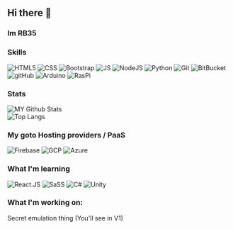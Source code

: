 ## Hi there 👋

### Im RB35

### Skills

![HTML5](https://img.shields.io/badge/-HTML5-E34F26?style=for-the-badge&logo=html5&logoColor=fff) 
![CSS](https://img.shields.io/badge/css3%20-%231572B6.svg?&style=for-the-badge&logo=css3&logoColor=white)
![Bootstrap](https://img.shields.io/badge/bootstrap%20-%23563D7C.svg?&style=for-the-badge&logo=bootstrap&logoColor=white)
![JS](https://img.shields.io/badge/javascript%20-%23323330.svg?&style=for-the-badge&logo=javascript&logoColor=%23F7DF1E)
![NodeJS](https://img.shields.io/badge/node.js%20-%2343853D.svg?&style=for-the-badge&logo=node.js&logoColor=white)
![Python](https://img.shields.io/badge/python%20-%2314354C.svg?&style=for-the-badge&logo=python&logoColor=white)
![Git](https://img.shields.io/badge/git%20-%23F05033.svg?&style=for-the-badge&logo=git&logoColor=white)
![BitBucket](https://img.shields.io/badge/bitbucket%20-%230047B3.svg?&style=for-the-badge&logo=bitbucket&logoColor=white)
![gitHub](https://img.shields.io/badge/github%20-%23121011.svg?&style=for-the-badge&logo=github&logoColor=white)
![Arduino](https://img.shields.io/badge/-Arduino-00979D?style=for-the-badge&logo=Arduino&logoColor=white)
![RasPi](https://img.shields.io/badge/-Raspberry%20Pi-C51A4A?style=for-the-badge&logo=Raspberry-Pi)






### Stats

![MY Github Stats](https://github-readme-stats.vercel.app/api?username=RB35&count_private=true)  
![Top Langs](https://github-readme-stats.vercel.app/api/top-langs/?username=RB35&langs_count=8)


### My goto Hosting providers / PaaS
![Firebase](https://img.shields.io/badge/firebase%20-%23039BE5.svg?&style=for-the-badge&logo=firebase)
![GCP](https://img.shields.io/badge/Google%20Cloud%20-%234285F4.svg?&style=for-the-badge&logo=google-cloud&logoColor=white)
![Azure](https://img.shields.io/badge/azure%20-%230072C6.svg?&style=for-the-badge&logo=azure-devops&logoColor=white)


### What I'm learning

![React.JS](https://img.shields.io/badge/react%20-%2320232a.svg?&style=for-the-badge&logo=react&logoColor=%2361DAFB)
![SaSS](https://img.shields.io/badge/SASS%20-hotpink.svg?&style=for-the-badge&logo=SASS&logoColor=white)
![C#](https://img.shields.io/badge/c%23%20-%23239120.svg?&style=for-the-badge&logo=c-sharp&logoColor=white)
![Unity](https://img.shields.io/badge/unity%20-%23000000.svg?&style=for-the-badge&logo=unity&logoColor=white)


### What I'm working on:
Secret emulation thing (You'll see in V1)





<!--
**RB35/RB35** is a ✨ _special_ ✨ repository because its `README.md` (this file) appears on your GitHub profile.

Here are some ideas to get you started:

- 🔭 I’m currently working on ...
- 🌱 I’m currently learning ...
- 👯 I’m looking to collaborate on ...
- 🤔 I’m looking for help with ...
- 💬 Ask me about ...
- 📫 How to reach me: ...
- 😄 Pronouns: ...
- ⚡ Fun fact: ...
-->
